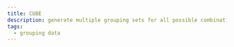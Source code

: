 ```yaml
---
title: CUBE
description: generate multiple grouping sets for all possible combination of the input columns.
tags:
  - grouping data
---
```



